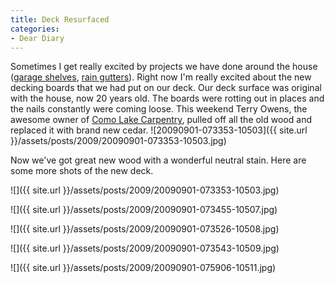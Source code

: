 ```yaml
---
title: Deck Resurfaced
categories:
- Dear Diary
---
```


Sometimes I get really excited by projects we have done around the house ([garage shelves](/thingelstad/garage-shelves-awesome), [rain gutters](/thingelstad/rain-gutters-installed)). Right now I'm really excited about the new decking boards that we had put on our deck. Our deck surface was original with the house, now 20 years old. The boards were rotting out in places and the nails constantly were coming loose. This weekend Terry Owens, the awesome owner of [Como Lake Carpentry](http://www.comolakecarpentry.com/), pulled off all the old wood and replaced it with brand new cedar.
![20090901-073353-10503]({{ site.url }}/assets/posts/2009/20090901-073353-10503.jpg)

Now we've got great new wood with a wonderful neutral stain. Here are some more shots of the new deck.



  
   ![]({{ site.url }}/assets/posts/2009/20090901-073353-10503.jpg)
  

  
   ![]({{ site.url }}/assets/posts/2009/20090901-073455-10507.jpg)
  

  
   ![]({{ site.url }}/assets/posts/2009/20090901-073526-10508.jpg)
  

  
   ![]({{ site.url }}/assets/posts/2009/20090901-073543-10509.jpg)
  

  
   ![]({{ site.url }}/assets/posts/2009/20090901-075906-10511.jpg)
  


